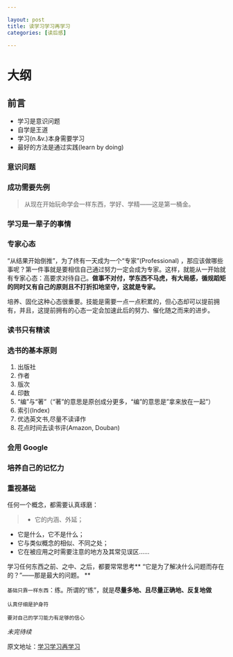 ```yaml
---

layout: post
title: 读学习学习再学习
categories: [读后感]

---
```


# 大纲

## 前言
* 学习是意识问题
* 自学是王道
* 学习(n.&v.)本身需要学习
* 最好的方法是通过实践(learn by doing)

### 意识问题

### 成功需要先例
> 从现在开始玩命学会一样东西，学好、学精——这是第一桶金。

### 学习是一辈子的事情

### 专家心态
“从结果开始倒推”，为了终有一天成为一个“专家”(Professional) ，那应该做哪些事呢？第一件事就是要相信自己通过努力一定会成为专家。这样，就能从一开始就有专家心态：高要求对待自己。**做事不对付，学东西不马虎，有大局感，循规蹈矩的同时又有自己的原则且不打折扣地坚守，这就是专家。**

培养、固化这种心态很重要。技能是需要一点一点积累的，但心态却可以提前拥有，并且，这提前拥有的心态一定会加速此后的努力、催化随之而来的进步。

### 读书只有精读

### 选书的基本原则

1. 出版社
2. 作者
3. 版次
4. 印数
5. “编”与“著”（“著”的意思是原创成分更多，“编”的意思是”拿来放在一起”）
6. 索引(Index)
7. 优选英文书,尽量不读译作
8. 花点时间去读书评(Amazon, Douban)

### 会用 Google

### 培养自己的记忆力

### 重视基础
任何一个概念，都需要认真琢磨：

> * 它的内涵、外延；
* 它是什么，它不是什么；
* 它与类似概念的相似、不同之处；
* 它在被应用之时需要注意的地方及其常见误区……

学习任何东西之前、之中、之后，都要常常思考** “它是为了解决什么问题而存在的？”——那是最大的问题。 **

`基础只靠一样东西`：练。所谓的“练”，就是**尽量多地、且尽量正确地、反复地做**

`认真仔细是护身符`

`要对自己的学习能力有足够的信心`

*未完待续*

原文地址：[学习学习再学习](http://xiaolai.github.io/alpha/on-learning/)